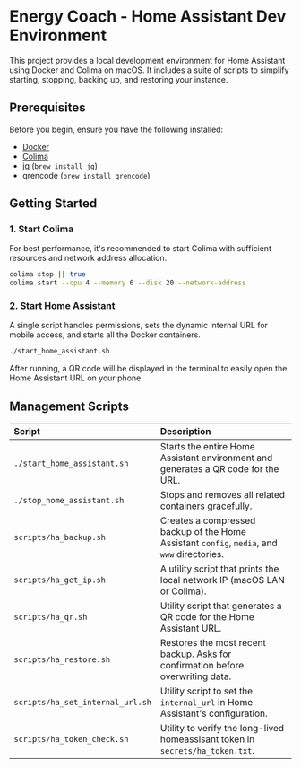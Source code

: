 # Energy Coach - Home Assistant Dev Environment

This project provides a local development environment for Home Assistant using Docker and Colima on macOS. It includes a suite of scripts to simplify starting, stopping, backing up, and restoring your instance.

## Prerequisites

Before you begin, ensure you have the following installed:

- [Docker](https://www.docker.com/products/docker-desktop/)
- [Colima](https://github.com/abiosoft/colima)
- [jq](https://stedolan.github.io/jq/) (`brew install jq`)
- qrencode (`brew install qrencode`)

## Getting Started

### 1. Start Colima

For best performance, it's recommended to start Colima with sufficient resources and network address allocation.

```bash
colima stop || true
colima start --cpu 4 --memory 6 --disk 20 --network-address
```

### 2. Start Home Assistant

A single script handles permissions, sets the dynamic internal URL for mobile access, and starts all the Docker containers.

```bash
./start_home_assistant.sh
```

After running, a QR code will be displayed in the terminal to easily open the Home Assistant URL on your phone.

## Management Scripts

| Script | Description |
| :--- | :--- |
| `./start_home_assistant.sh` | Starts the entire Home Assistant environment and generates a QR code for the URL. |
| `./stop_home_assistant.sh` | Stops and removes all related containers gracefully. |
| `scripts/ha_backup.sh` | Creates a compressed backup of the Home Assistant `config`, `media`, and `www` directories. |
| `scripts/ha_get_ip.sh` | A utility script that prints the local network IP (macOS LAN or Colima). |
| `scripts/ha_qr.sh` | Utility script that generates a QR code for the Home Assistant URL. |
| `scripts/ha_restore.sh` | Restores the most recent backup. Asks for confirmation before overwriting data. |
| `scripts/ha_set_internal_url.sh` | Utility script to set the `internal_url` in Home Assistant's configuration. |
| `scripts/ha_token_check.sh` | Utility to verify the long-lived homeassisant token in `secrets/ha_token.txt`. |


